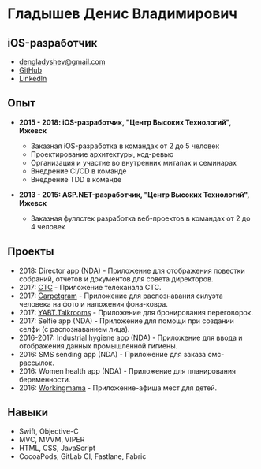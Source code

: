 # Гладышев Денис Владимирович

## iOS-разработчик

- dengladyshev@gmail.com
- [GitHub](https://github.com/dengladyshev)
- [LinkedIn](https://www.linkedin.com/in/dengladyshev)

## Опыт

- **2015 - 2018: iOS-разработчик, "Центр Высоких Технологий", Ижевск**

	- Заказная iOS-разработка в командах от 2 до 5 человек
	- Проектирование архитектуры, код-ревью
	- Организация и участие во внутренних митапах и семинарах
	- Внедрение CI/CD в команде
	- Внедрение TDD в команде

- **2013 - 2015: ASP.NET-разработчик, "Центр Высоких Технологий", Ижевск**

	- Заказная фуллстек разработка веб-проектов в командах от 2 до 4 человек

## Проекты

- 2018: Director app (NDA) - Приложение для отображения повестки собраний, отчетов и документов для совета директоров.
- 2017: [CTC](https://itunes.apple.com/ru/app/стс-телеканал-сериалы-онлайн/id784379020) - Приложение телеканала СТС.
- 2017: [Carpetgram](https://itunes.apple.com/ru/app/carpetgram/id490924653) - Приложение для распознавания силуэта человека на фото и наложения фона-ковра.
- 2017: [YABT.Talkrooms](https://itunes.apple.com/ru/app/yabt-talkrooms/id1233673360) - Приложение для бронирования переговорок.
- 2017: Selfie app (NDA) - Приложение для помощи при создании селфи (с распознаванием лица).
- 2016-2017: Industrial hygiene app (NDA) - Приложение для ввода и отображения данных промышленной гигиены.
- 2016: SMS sending app (NDA) - Приложение для заказа смс-рассылок.
- 2016: Women health app (NDA) - Приложение для планирования беременности.
- 2016: [Workingmama](https://itunes.apple.com/ru/app/workingmama/id758123884) - Приложение-афиша мест для детей.

## Навыки

- Swift, Objective-C
- MVC, MVVM, VIPER
- HTML, CSS, JavaScript
- CocoaPods, GitLab CI, Fastlane, Fabric
